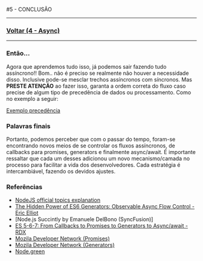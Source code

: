 #5 - CONCLUSÃO

---

### [Voltar (4 - Async)](../4_async/README.md)

---
### Então...
Agora que aprendemos tudo isso, já podemos sair fazendo tudo assíncrono!!
Bom.. não é preciso se realmente não houver a necessidade disso.
Inclusive pode-se mesclar trechos assíncronos com síncronos. Mas
**PRESTE ATENÇÃO** ao fazer isso, garanta a ordem correta do fluxo caso precise
de algum tipo de precedência de dados ou processamento. Como no exemplo a seguir:

[Exemplo precedência](1_precedencia.js)

### Palavras finais
Portanto, podemos perceber que com o passar do tempo, foram-se encontrando novos meios de se
controlar os fluxos assíncronos, de callbacks para promises, generators e finalmente async/await.
É importante ressaltar que cada um desses adicionou um novo mecanismo/camada no processo para
facilitar a vida dos desenvolvedores. Cada estratégia é intercambiável, fazendo os devidos ajustes.

### Referências
- [NodeJS official topics explanation](https://github.com/nodejs/node/tree/master/doc/topics)
- [The Hidden Power of ES6 Generators: Observable Async Flow Control - Eric Elliot](https://medium.com/javascript-scene/the-hidden-power-of-es6-generators-observable-async-flow-control-cfa4c7f31435#.g0gsq9hvp)
- [Node.js Succintly by Emanuele DelBono (SyncFusion)]
- [ES 5-6-7: From Callbacks to Promises to Generators to Async/await - RDX](https://medium.com/@rdsubhas/es6-from-callbacks-to-promises-to-generators-87f1c0cd8f2e#.wu8kwirqf)
- [Mozila Developer Network (Promises)](https://developer.mozilla.org/en-US/docs/Web/JavaScript/Reference/Global_Objects/Promise)
- [Mozila Developer Network (Generators)](https://developer.mozilla.org/en-US/docs/Web/JavaScript/Reference/Global_Objects/Generator)
- [Node.green](http://node.green/)
